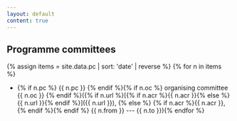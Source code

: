 ```yaml
---
layout: default
content: true
---
```


## Programme committees
{% assign items = site.data.pc | sort: 'date' | reverse %}
{% for n in items %}
- {% if n.pc %} {{ n.pc }} {% endif %}{% if n.oc %}
  organising committee {{ n.oc }}
  {% endif %}({% if n.url %}[{% if n.acr %}{{ n.acr }}{% else %}{{ n.url }}{% endif %}]({{ n.url }}), {% else %}
  {% if n.acr %}{{ n.acr }}, {% endif %}{% endif %}
  {{ n.from }} --- {{ n.to }}){% endfor %}
